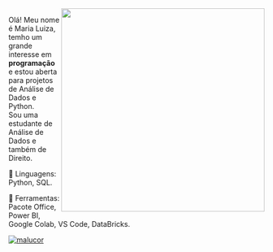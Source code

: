 <img src="https://raw.githubusercontent.com/MicaelliMedeiros/micaellimedeiros/master/image/computer-illustration.png" min-width="400px" max-width="400px" width="400px" align="right">

<p align="left"> 
  Olá! Meu nome é Maria Luiza, temho um grande interesse em <strong>programação</strong> e estou aberta para projetos de Análise de Dados e Python.<br>
  Sou uma estudante de Análise de Dados e também de Direito.
</p>

<p align="left">
  🦄 Linguagens: Python, SQL.
</p>

<p align="left">
  💼 Ferramentas: Pacote Office, Power BI, Google Colab, VS Code, DataBricks.
</p>

[![malucor](https://github-readme-stats.vercel.app/api/top-langs/?username=malucor&hide=html&layout=compact&theme=synthwave)](https://github.com/anuraghazra/github-readme-stats)

<!---
malucor/malucor is a ✨ special ✨ repository because its `README.md` (this file) appears on your GitHub profile.
You can click the Preview link to take a look at your changes.
--->
